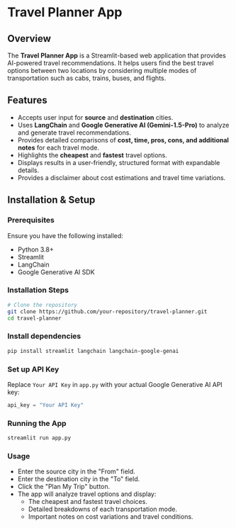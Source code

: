 # Travel Planner App

## Overview
The **Travel Planner App** is a Streamlit-based web application that provides AI-powered travel recommendations. It helps users find the best travel options between two locations by considering multiple modes of transportation such as cabs, trains, buses, and flights.

## Features
- Accepts user input for **source** and **destination** cities.
- Uses **LangChain** and **Google Generative AI (Gemini-1.5-Pro)** to analyze and generate travel recommendations.
- Provides detailed comparisons of **cost, time, pros, cons, and additional notes** for each travel mode.
- Highlights the **cheapest** and **fastest** travel options.
- Displays results in a user-friendly, structured format with expandable details.
- Provides a disclaimer about cost estimations and travel time variations.

## Installation & Setup

### Prerequisites
Ensure you have the following installed:
- Python 3.8+
- Streamlit
- LangChain
- Google Generative AI SDK

### Installation Steps
```bash
# Clone the repository
git clone https://github.com/your-repository/travel-planner.git
cd travel-planner
```

### Install dependencies
```bash
pip install streamlit langchain langchain-google-genai
```

### Set up API Key
Replace `Your API Key` in `app.py` with your actual Google Generative AI API key:
```python
api_key = "Your API Key"
```

### Running the App
```bash
streamlit run app.py
```

### Usage

- Enter the source city in the "From" field.
- Enter the destination city in the "To" field.
- Click the "Plan My Trip" button.
- The app will analyze travel options and display:
  - The cheapest and fastest travel choices.
  - Detailed breakdowns of each transportation mode.
  - Important notes on cost variations and travel conditions.

